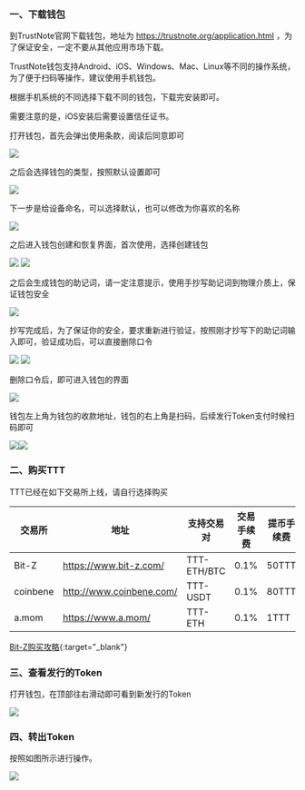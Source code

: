
### 一、下载钱包

到TrustNote官网下载钱包，地址为 https://trustnote.org/application.html ，为了保证安全，一定不要从其他应用市场下载。

TrustNote钱包支持Android、iOS、Windows、Mac、Linux等不同的操作系统，为了便于扫码等操作，建议使用手机钱包。

根据手机系统的不同选择下载不同的钱包，下载完安装即可。

需要注意的是，iOS安装后需要设置信任证书。

打开钱包，首先会弹出使用条款，阅读后同意即可

![](./images/wallet1.png)

之后会选择钱包的类型，按照默认设置即可

![](./images/wallet2.png)

下一步是给设备命名，可以选择默认，也可以修改为你喜欢的名称

![](./images/wallet3.png)

之后进入钱包创建和恢复界面，首次使用，选择创建钱包

![](./images/wallet4.png)
![](./images/wallet5.png)

之后会生成钱包的助记词，请一定注意提示，使用手抄写助记词到物理介质上，保证钱包安全

![](./images/wallet6.png)

抄写完成后，为了保证你的安全，要求重新进行验证，按照刚才抄写下的助记词输入即可，验证成功后，可以直接删除口令

![](./images/wallet7.png)
![](./images/wallet8.png)

删除口令后，即可进入钱包的界面

![](./images/wallet9.png)

钱包左上角为钱包的收款地址，钱包的右上角是扫码，后续发行Token支付时候扫码即可

![](./images/wallet10.png)![](./images/wallet11.png)

### 二、购买TTT

TTT已经在如下交易所上线，请自行选择购买

|交易所|地址|支持交易对|交易手续费|提币手续费|最小提币额度|
|-----|---|--------|---------|--------|-----------|
|Bit-Z|https://www.bit-z.com/|TTT-ETH/BTC|0.1%|50TTT|500TTT|
|coinbene|http://www.coinbene.com/|TTT-USDT|0.1%|80TTT|80TTT|
|a.mom|https://www.a.mom/|TTT-ETH|0.1%|1TTT|5TTT|

[Bit-Z购买攻略](https://mp.weixin.qq.com/s/OffU9ZqHaiAAfZyfCSRfbg){:target="_blank"}

### 三、查看发行的Token

打开钱包，在顶部往右滑动即可看到新发行的Token

![](./images/wallet12.png)

### 四、转出Token

按照如图所示进行操作。

![](./images/wallet13.jpg)
